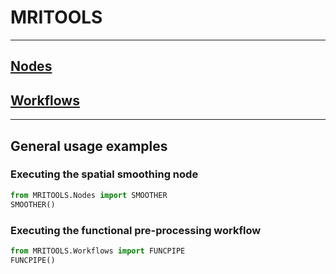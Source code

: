 # MRITOOLS
---
## [Nodes](/Nodes)

## [Workflows](/Workflows)

---
## General usage examples

### Executing the spatial smoothing node
```python
from MRITOOLS.Nodes import SMOOTHER
SMOOTHER()
```

### Executing the functional pre-processing workflow
```python
from MRITOOLS.Workflows import FUNCPIPE
FUNCPIPE()
```
